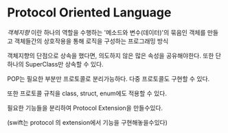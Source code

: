 Protocol Oriented Language
===

*객체지향* 이란 하나의 역할을 수행하는 '메소드와 변수(데이터)'의 묶음인 객체를 만들고 객체들간의 상호작용을 통해 로직을 구성하는 프로그래밍 방식

객체지향의 단점으로 상속을 했다면, 의도하지 않은 많은 속성을 공유해야한다. 또한 단 하나의 SuperClass만 상속할 수 있다.

POP는 필요한 부분만 프로토콜로 분리가능하다. 다중 프로토콜도 구현할 수 있다. 

또한 프로토콜 규칙을 class, struct, enum에도 적용할 수 있다.

필요한 기능들을 분리하여 Protocol Extension을 만들수있다. 

(swift는 protocol 의 extension에서 기능을 구현해놓을수있다)